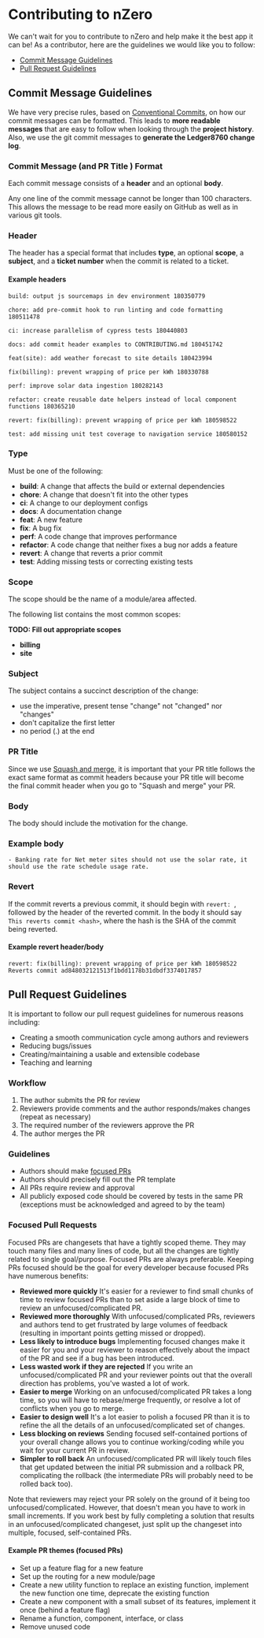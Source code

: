 # Contributing to nZero

We can't wait for you to contribute to nZero and help make it the best app it can be! As a contributor, here are the guidelines we would like you to follow:

- [Commit Message Guidelines](#commit)
- [Pull Request Guidelines](#pr)

## <a name="commit"></a>Commit Message Guidelines

We have very precise rules, based on [Conventional Commits](https://www.conventionalcommits.org), on how our commit messages can be formatted. This leads to **more readable messages** that are easy to follow when looking through the **project history**. Also, we use the git commit messages to **generate the Ledger8760 change log**.

### Commit Message (and PR Title ) Format

Each commit message consists of a **header** and an optional **body**.

Any one line of the commit message cannot be longer than 100 characters. This allows the message to be read more easily on GitHub as well as in various git tools.

### Header

The header has a special format that includes **type**, an optional **scope**, a **subject**, and a **ticket number** when the commit is related to a ticket.

#### Example headers

```
build: output js sourcemaps in dev environment 180350779
```

```
chore: add pre-commit hook to run linting and code formatting 180511478
```

```
ci: increase parallelism of cypress tests 180440803
```

```
docs: add commit header examples to CONTRIBUTING.md 180451742
```

```
feat(site): add weather forecast to site details 180423994
```

```
fix(billing): prevent wrapping of price per kWh 180330788
```

```
perf: improve solar data ingestion 180282143
```

```
refactor: create reusable date helpers instead of local component functions 180365210
```

```
revert: fix(billing): prevent wrapping of price per kWh 180598522
```

```
test: add missing unit test coverage to navigation service 180580152
```

### Type

Must be one of the following:

- **build**: A change that affects the build or external dependencies
- **chore**: A change that doesn't fit into the other types
- **ci**: A change to our deployment configs
- **docs**: A documentation change
- **feat**: A new feature
- **fix**: A bug fix
- **perf**: A code change that improves performance
- **refactor**: A code change that neither fixes a bug nor adds a feature
- **revert**: A change that reverts a prior commit
- **test**: Adding missing tests or correcting existing tests

### Scope

The scope should be the name of a module/area affected.

The following list contains the most common scopes:

**TODO: Fill out appropriate scopes**

- **billing**
- **site**

### Subject

The subject contains a succinct description of the change:

- use the imperative, present tense "change" not "changed" nor "changes"
- don't capitalize the first letter
- no period (.) at the end

### PR Title

Since we use [Squash and merge](https://docs.github.com/en/pull-requests/collaborating-with-pull-requests/incorporating-changes-from-a-pull-request/about-pull-request-merges), it is important that your PR title follows the exact same format as commit headers because your PR title will become the final commit header when you go to "Squash and merge" your PR.

### Body

The body should include the motivation for the change.

### Example body

```
- Banking rate for Net meter sites should not use the solar rate, it should use the rate schedule usage rate.
```

### Revert

If the commit reverts a previous commit, it should begin with `revert: `, followed by the header of the reverted commit. In the body it should say `This reverts commit <hash>`, where the hash is the SHA of the commit being reverted.

#### Example revert header/body

```
revert: fix(billing): prevent wrapping of price per kWh 180598522
Reverts commit ad848032121513f1bdd1178b31dbdf3374017857
```

## <a name="pr"></a>Pull Request Guidelines

It is important to follow our pull request guidelines for numerous reasons including:

- Creating a smooth communication cycle among authors and reviewers
- Reducing bugs/issues
- Creating/maintaining a usable and extensible codebase
- Teaching and learning

### Workflow

1. The author submits the PR for review
1. Reviewers provide comments and the author responds/makes changes (repeat as necessary)
1. The required number of the reviewers approve the PR
1. The author merges the PR

### Guidelines

- Authors should make [focused PRs](#focusedprs)
- Authors should precisely fill out the PR template
- All PRs require review and approval
- All publicly exposed code should be covered by tests in the same PR (exceptions must be acknowledged and agreed to by the team)

### <a name="focusedprs"></a>Focused Pull Requests

Focused PRs are changesets that have a tightly scoped theme. They may touch many files and many lines of code, but all the changes are tightly related to single goal/purpose. Focused PRs are always preferable. Keeping PRs focused should be the goal for every developer because focused PRs have numerous benefits:

- **Reviewed more quickly** It's easier for a reviewer to find small chunks of time to review focused PRs than to set aside a large block of time to review an unfocused/complicated PR.
- **Reviewed more thoroughly** With unfocused/complicated PRs, reviewers and authors tend to get frustrated by large volumes of feedback (resulting in important points getting missed or dropped).
- **Less likely to introduce bugs** Implementing focused changes make it easier for you and your reviewer to reason effectively about the impact of the PR and see if a bug has been introduced.
- **Less wasted work if they are rejected** If you write an unfocused/complicated PR and your reviewer points out that the overall direction has problems, you've wasted a lot of work.
- **Easier to merge** Working on an unfocused/complicated PR takes a long time, so you will have to rebase/merge frequently, or resolve a lot of conflicts when you go to merge.
- **Easier to design well** It's a lot easier to polish a focused PR than it is to refine the all the details of an unfocused/complicated set of changes.
- **Less blocking on reviews** Sending focused self-contained portions of your overall change allows you to continue working/coding while you wait for your current PR in review.
- **Simpler to roll back** An unfocused/complicated PR will likely touch files that get updated between the initial PR submission and a rollback PR, complicating the rollback (the intermediate PRs will probably need to be rolled back too).

Note that reviewers may reject your PR solely on the ground of it being too unfocused/complicated. However, that doesn't mean you have to work in small increments. If you work best by fully completing a solution that results in an unfocused/complicated changeset, just split up the changeset into multiple, focused, self-contained PRs.

#### Example PR themes (focused PRs)

- Set up a feature flag for a new feature
- Set up the routing for a new module/page
- Create a new utility function to replace an existing function, implement the new function one time, deprecate the existing function
- Create a new component with a small subset of its features, implement it once (behind a feature flag)
- Rename a function, component, interface, or class
- Remove unused code